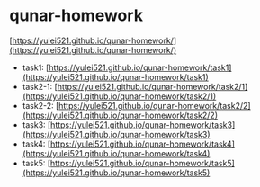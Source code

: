 # qunar-homework
[https://yulei521.github.io/qunar-homework/](https://yulei521.github.io/qunar-homework/)

+ task1: [https://yulei521.github.io/qunar-homework/task1](https://yulei521.github.io/qunar-homework/task1)
+ task2-1: [https://yulei521.github.io/qunar-homework/task2/1](https://yulei521.github.io/qunar-homework/task2/1)
+ task2-2: [https://yulei521.github.io/qunar-homework/task2/2](https://yulei521.github.io/qunar-homework/task2/2)
+ task3: [https://yulei521.github.io/qunar-homework/task3](https://yulei521.github.io/qunar-homework/task3)
+ task4: [https://yulei521.github.io/qunar-homework/task4](https://yulei521.github.io/qunar-homework/task4)
+ task5: [https://yulei521.github.io/qunar-homework/task5](https://yulei521.github.io/qunar-homework/task5)
